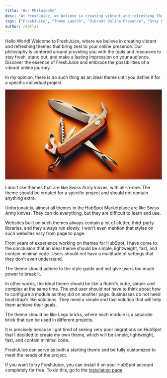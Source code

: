 ```yaml
---
title: "Our Philosophy"
desc: "At FreshJuice, we believe in creating vibrant and refreshing themes that bring zest to your online presence. Our philosophy is centered around providing you with the tools and resources to stay fresh, stand out, and make a lasting impression on your audience. Discover the essence of FreshJuice and embrace the possibilities of a vibrant online journey."
tags: ["FreshJuice", "Theme Launch", "Vibrant Online Presence", "Stay Fresh"]
author: reatlat
---
```


Hello World! Welcome to FreshJuice, where we believe in creating vibrant and refreshing themes that bring zest to your online presence. Our philosophy is centered around providing you with the tools and resources to stay fresh, stand out, and make a lasting impression on your audience. Discover the essence of FreshJuice and embrace the possibilities of a vibrant online journey.

In my opinion, there is no such thing as an ideal theme until you define it for a specific individual project.

<img src="./swiss-army-knife.jpg" alt="Swiss Army Knife" eleventy:widths="600">

I don't like themes that are like Swiss Army knives, with all-in-one. The theme should be created for a specific project and should not contain anything extra.

Unfortunately, almost all themes in the HubSpot Marketplace are like Swiss Army knives. They can do everything, but they are difficult to learn and use.

Websites built on such themes always contain a lot of clutter, third-party libraries, and they always run slowly. I won't even mention that styles on such websites vary from page to page.

From years of experience working on themes for HubSpot, I have come to the conclusion that an ideal theme should be simple, lightweight, fast, and contain minimal code. Users should not have a multitude of settings that they don't even understand.

The theme should adhere to the style guide and not give users too much power to break it.

In other words, the ideal theme should be like a Rubik's cube, simple and complex at the same time. The end user should not have to think about how to configure a module as they did on another page. Businesses do not need bootstrap's like solutions. They need a simple and fast solution that will help them achieve their goals.

The theme should be like Lego bricks, where each module is a separate brick that can be used in different projects.

It is precisely because I got tired of seeing very poor migrations on HubSpot that I decided to create my own theme, which will be simple, lightweight, fast, and contain minimal code.

FreshJuice can serve as both a starting theme and be fully customized to meet the needs of the project.

If you want to try FreshJuice, you can install it on your HubSpot account completely for free. To do this, go to the [installation page](/docs/installation/).

